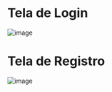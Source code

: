 # Tela de Login
![image](https://github.com/MvFranca/Login-Projeto/assets/111403597/2481275b-456e-434b-9e6a-2d3ff1cc52f5)

# Tela de Registro
![image](https://github.com/MvFranca/Login-Projeto/assets/111403597/c84f1d3d-d5e3-41bc-8199-c3d30a5b974f)

